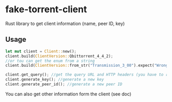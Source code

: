 # fake-torrent-client

Rust library to get client information (name, peer ID, key)

## Usage

```rust
let mut client = Client::new();
client.build(ClientVersion::Qbittorrent_4_4_2);
//or tou can get the enum from a string
client.build(ClientVersion::from_str("Transmission_3_00").expect("Wrong client"));

client.get_query(); //get the query URL and HTTP headers (you have to replace fields in the url)
client.generate_key(); //generate a new key
client.generate_peer_id(); //generate a new peer ID
```

You can also get other information form the client (see doc)
